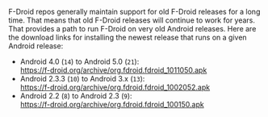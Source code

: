 F-Droid repos generally maintain support for old F-Droid releases for a long time.  That means that old F-Droid releases will continue to work for years.  That provides a path to run F-Droid on very old Android releases.  Here are the download links for installing the newest release that runs on a given Android release:

* Android 4.0 (`14`) to Android 5.0 (`21`): <br/> https://f-droid.org/archive/org.fdroid.fdroid_1011050.apk 
* Android 2.3.3 (`10`) to Android 3.x (`13`): <br/> https://f-droid.org/archive/org.fdroid.fdroid_1002052.apk 
* Android 2.2 (`8`) to Android 2.3 (`9`): <br/> https://f-droid.org/archive/org.fdroid.fdroid_100150.apk